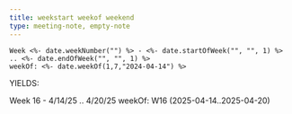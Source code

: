 ```yaml
---
title: weekstart weekof weekend
type: meeting-note, empty-note
---
```



```
Week <%- date.weekNumber("") %> - <%- date.startOfWeek("", "", 1) %> .. <%- date.endOfWeek("", "", 1) %>
weekOf: <%- date.weekOf(1,7,"2024-04-14") %>
```
YIELDS:

Week 16 - 4/14/25 .. 4/20/25
weekOf: W16 (2025-04-14..2025-04-20)


